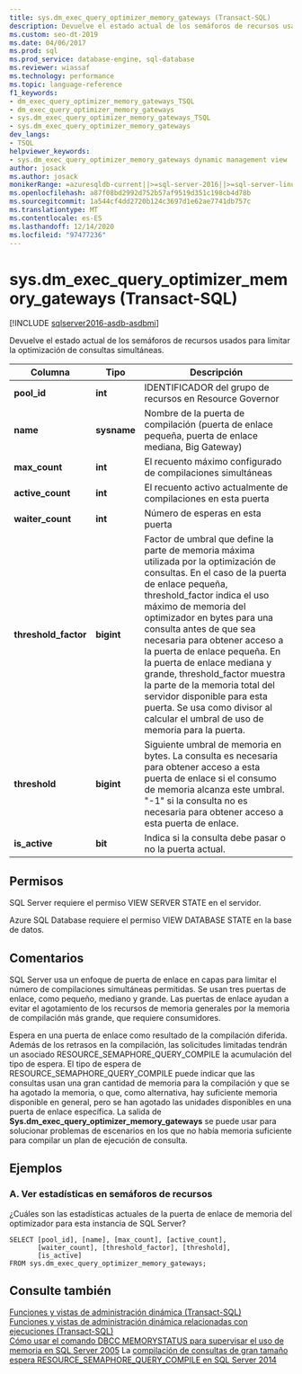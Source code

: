 ```yaml
---
title: sys.dm_exec_query_optimizer_memory_gateways (Transact-SQL)
description: Devuelve el estado actual de los semáforos de recursos usados para limitar la optimización de consultas simultáneas.
ms.custom: seo-dt-2019
ms.date: 04/06/2017
ms.prod: sql
ms.prod_service: database-engine, sql-database
ms.reviewer: wiassaf
ms.technology: performance
ms.topic: language-reference
f1_keywords:
- dm_exec_query_optimizer_memory_gateways_TSQL
- dm_exec_query_optimizer_memory_gateways
- sys.dm_exec_query_optimizer_memory_gateways_TSQL
- sys.dm_exec_query_optimizer_memory_gateways
dev_langs:
- TSQL
helpviewer_keywords:
- sys.dm_exec_query_optimizer_memory_gateways dynamic management view
author: josack
ms.author: josack
monikerRange: =azuresqldb-current||>=sql-server-2016||>=sql-server-linux-2017||=azuresqldb-mi-current
ms.openlocfilehash: a87f08bd2992d752b57af9519d351c198cb4d78b
ms.sourcegitcommit: 1a544cf4dd2720b124c3697d1e62ae7741db757c
ms.translationtype: MT
ms.contentlocale: es-ES
ms.lasthandoff: 12/14/2020
ms.locfileid: "97477236"
---
```

# <a name="sysdm_exec_query_optimizer_memory_gateways-transact-sql"></a>sys.dm_exec_query_optimizer_memory_gateways (Transact-SQL)

[!INCLUDE [sqlserver2016-asdb-asdbmi](../../includes/applies-to-version/sqlserver2016-asdb-asdbmi.md)]

Devuelve el estado actual de los semáforos de recursos usados para limitar la optimización de consultas simultáneas.

|Columna|Tipo|Descripción|  
|----------|---------------|-----------------|  
|**pool_id**|**int**|IDENTIFICADOR del grupo de recursos en Resource Governor|  
|**name**|**sysname**|Nombre de la puerta de compilación (puerta de enlace pequeña, puerta de enlace mediana, Big Gateway)|
|**max_count**|**int**|El recuento máximo configurado de compilaciones simultáneas|
|**active_count**|**int**|El recuento activo actualmente de compilaciones en esta puerta|
|**waiter_count**|**int**|Número de esperas en esta puerta|
|**threshold_factor**|**bigint**|Factor de umbral que define la parte de memoria máxima utilizada por la optimización de consultas.  En el caso de la puerta de enlace pequeña, threshold_factor indica el uso máximo de memoria del optimizador en bytes para una consulta antes de que sea necesaria para obtener acceso a la puerta de enlace pequeña.  En la puerta de enlace mediana y grande, threshold_factor muestra la parte de la memoria total del servidor disponible para esta puerta. Se usa como divisor al calcular el umbral de uso de memoria para la puerta.|
|**threshold**|**bigint**|Siguiente umbral de memoria en bytes.  La consulta es necesaria para obtener acceso a esta puerta de enlace si el consumo de memoria alcanza este umbral.  "-1" si la consulta no es necesaria para obtener acceso a esta puerta de enlace.|
|**is_active**|**bit**|Indica si la consulta debe pasar o no la puerta actual.|


## <a name="permissions"></a>Permisos  
SQL Server requiere el permiso VIEW SERVER STATE en el servidor.

Azure SQL Database requiere el permiso VIEW DATABASE STATE en la base de datos.


## <a name="remarks"></a>Comentarios  
SQL Server usa un enfoque de puerta de enlace en capas para limitar el número de compilaciones simultáneas permitidas.  Se usan tres puertas de enlace, como pequeño, mediano y grande. Las puertas de enlace ayudan a evitar el agotamiento de los recursos de memoria generales por la memoria de compilación más grande, que requiere consumidores.

Espera en una puerta de enlace como resultado de la compilación diferida. Además de los retrasos en la compilación, las solicitudes limitadas tendrán un asociado RESOURCE_SEMAPHORE_QUERY_COMPILE la acumulación del tipo de espera. El tipo de espera de RESOURCE_SEMAPHORE_QUERY_COMPILE puede indicar que las consultas usan una gran cantidad de memoria para la compilación y que se ha agotado la memoria, o que, como alternativa, hay suficiente memoria disponible en general, pero se han agotado las unidades disponibles en una puerta de enlace específica. La salida de **Sys.dm_exec_query_optimizer_memory_gateways** se puede usar para solucionar problemas de escenarios en los que no había memoria suficiente para compilar un plan de ejecución de consulta.  

## <a name="examples"></a>Ejemplos  

### <a name="a-viewing-statistics-on-resource-semaphores"></a>A. Ver estadísticas en semáforos de recursos  
¿Cuáles son las estadísticas actuales de la puerta de enlace de memoria del optimizador para esta instancia de SQL Server?

```  
SELECT [pool_id], [name], [max_count], [active_count],
       [waiter_count], [threshold_factor], [threshold],
       [is_active]
FROM sys.dm_exec_query_optimizer_memory_gateways;   

```  

## <a name="see-also"></a>Consulte también  
 [Funciones y vistas de administración dinámica &#40;Transact-SQL&#41;](./system-dynamic-management-views.md)   
 [Funciones y vistas de administración dinámica relacionadas con ejecuciones &#40;Transact-SQL&#41;](./execution-related-dynamic-management-views-and-functions-transact-sql.md)  
[Cómo usar el comando DBCC MEMORYSTATUS para supervisar el uso de memoria en SQL Server 2005](https://support.microsoft.com/help/907877/how-to-use-the-dbcc-memorystatus-command-to-monitor-memory-usage-on-sql-server-2005) 
 La [compilación de consultas de gran tamaño espera RESOURCE_SEMAPHORE_QUERY_COMPILE en SQL Server 2014](https://support.microsoft.com/help/3024815/large-query-compilation-waits-on-resource-semaphore-query-compile-in-sql-server-2014)
